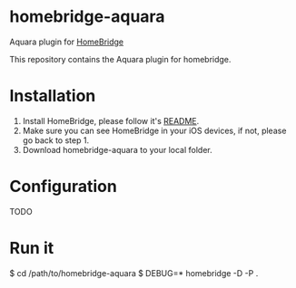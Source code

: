 # homebridge-aquara
Aquara plugin for [HomeBridge](https://github.com/nfarina/homebridge)

This repository contains the Aquara plugin for homebridge. 

# Installation
1. Install HomeBridge, please follow it's [README](https://github.com/nfarina/homebridge/blob/master/README.md).
2. Make sure you can see HomeBridge in your iOS devices, if not, please go back to step 1.
3. Download homebridge-aquara to your local folder.

# Configuration
TODO

# Run it
$ cd /path/to/homebridge-aquara
$ DEBUG=* homebridge -D -P .

